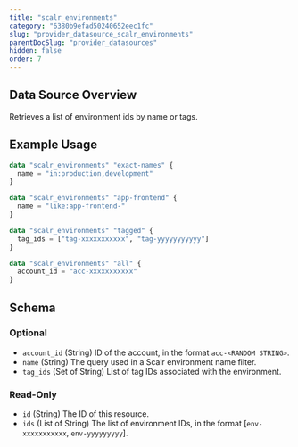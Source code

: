 ```yaml
---
title: "scalr_environments"
category: "6380b9efad50240652eec1fc"
slug: "provider_datasource_scalr_environments"
parentDocSlug: "provider_datasources"
hidden: false
order: 7
---
```

## Data Source Overview

Retrieves a list of environment ids by name or tags.

## Example Usage

```terraform
data "scalr_environments" "exact-names" {
  name = "in:production,development"
}

data "scalr_environments" "app-frontend" {
  name = "like:app-frontend-"
}

data "scalr_environments" "tagged" {
  tag_ids = ["tag-xxxxxxxxxxx", "tag-yyyyyyyyyyy"]
}

data "scalr_environments" "all" {
  account_id = "acc-xxxxxxxxxxx"
}
```

<!-- schema generated by tfplugindocs -->
## Schema

### Optional

- `account_id` (String) ID of the account, in the format `acc-<RANDOM STRING>`.
- `name` (String) The query used in a Scalr environment name filter.
- `tag_ids` (Set of String) List of tag IDs associated with the environment.

### Read-Only

- `id` (String) The ID of this resource.
- `ids` (List of String) The list of environment IDs, in the format [`env-xxxxxxxxxxx`, `env-yyyyyyyyy`].
